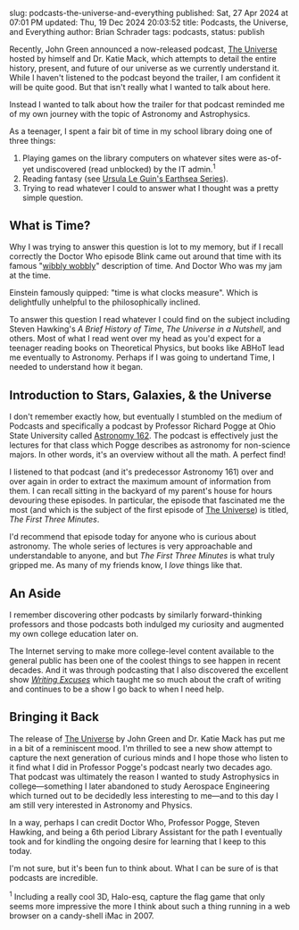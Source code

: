 slug: podcasts-the-universe-and-everything
published: Sat, 27 Apr 2024 at 07:01 PM
updated: Thu, 19 Dec 2024 20:03:52 
title: Podcasts, the Universe, and Everything
author: Brian Schrader
tags: podcasts,
status: publish

Recently, John Green announced a now-released podcast, [The Universe][cc] hosted by himself and Dr. Katie Mack, which attempts to detail the entire history, present, and future of our universe as we currently understand it. While I haven't listened to the podcast beyond the trailer, I am confident it will be quite good. But that isn't really what I wanted to talk about here.

Instead I wanted to talk about how the trailer for that podcast reminded me of my own journey with the topic of Astronomy and Astrophysics.

As a teenager, I spent a fair bit of time in my school library doing one of three things:

1. Playing games on the library computers on whatever sites were as-of-yet undiscovered (read unblocked) by the IT admin.<sup>1</sup>
2. Reading fantasy (see [Ursula Le Guin's Earthsea Series][earth]).
3. Trying to read whatever I could to answer what I thought was a pretty simple question.


## What is Time?

Why I was trying to answer this question is lot to my memory, but if I recall correctly the Doctor Who episode Blink came out around that time with its famous "[wibbly wobbly][dr]" description of time. And Doctor Who was my jam at the time.

Einstein famously quipped: "time is what clocks measure". Which is delightfully unhelpful to the philosophically inclined.

To answer this question I read whatever I could find on the subject including Steven Hawking's *A Brief History of Time*, *The Universe in a Nutshell*, and others. Most of what I read went over my head as you'd expect for a teenager reading books on Theoretical Physics, but books like ABHoT lead me eventually to Astronomy. Perhaps if I was going to undertand Time, I needed to understand how it began.


## Introduction to Stars, Galaxies, & the Universe

I don't remember exactly how, but eventually I stumbled on the medium of Podcasts and specifically a podcast by Professor Richard Pogge at Ohio State University called [Astronomy 162][162]. The podcast is effectively just the lectures for that class which Pogge describes as astronomy for non-science majors. In other words, it's an overview without all the math. A perfect find!

I listened to that podcast (and it's predecessor Astronomy 161) over and over again in order to extract the maximum amount of information from them. I can recall sitting in the backyard of my parent's house for hours devouring these episodes. In particular, the episode that fascinated me the most (and which is the subject of the first episode of [The Universe][cc]) is titled, *The First Three Minutes*.

I'd recommend that episode today for anyone who is curious about astronomy. The whole series of lectures is very approachable and understandable to anyone, and but *The First Three Minutes* is what truly gripped me. As many of my friends know, I *love* things like that.


## An Aside

I remember discovering other podcasts by similarly forward-thinking professors and those podcasts both indulged my curiosity and augmented my own college education later on.

The Internet serving to make more college-level content available to the general public has been one of the coolest things to see happen in recent decades. And it was through podcasting that I also discovered the excellent show [*Writing Excuses*][we] which taught me so much about the craft of writing and continues to be a show I go back to when I need help.


## Bringing it Back

The release of [The Universe][cc] by John Green and Dr. Katie Mack has put me in a bit of a reminiscent mood. I'm thrilled to see a new show attempt to capture the next generation of curious minds and I hope those who listen to it find what I did in Professor Pogge's podcast nearly two decades ago. That podcast was ultimately the reason I wanted to study Astrophysics in college&mdash;something I later abandoned to study Aerospace Engineering which turned out to be decidedly less interesting to me&mdash;and to this day I am still very interested in Astronomy and Physics.

In a way, perhaps I can credit Doctor Who, Professor Pogge, Steven Hawking, and being a 6th period Library Assistant for the path I eventually took and for kindling the ongoing desire for learning that I keep to this today.

I'm not sure, but it's been fun to think about. What I can be sure of is that podcasts are incredible.


[162]: https://www.astronomy.ohio-state.edu/pogge.1/Ast162/Audio/
[cc]: https://crash-course-pods-the-universe.simplecast.com
[earth]: /archive/novels-and-insurmountable-tasks/
[dr]: https://www.youtube.com/watch?v=q2nNzNo_Xps
[we]: https://writingexcuses.com

<div class="footnote">
    <sup>1</sup> Including a really cool 3D, Halo-esq, capture the flag game that only seems more impressive the more I think about such a thing running in a web browser on a candy-shell iMac in 2007.
</div>
